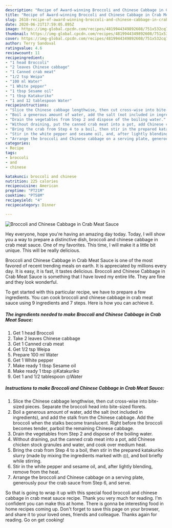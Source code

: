 ```yaml
---
description: "Recipe of Award-winning Broccoli and Chinese Cabbage in Crab Meat Sauce"
title: "Recipe of Award-winning Broccoli and Chinese Cabbage in Crab Meat Sauce"
slug: 2618-recipe-of-award-winning-broccoli-and-chinese-cabbage-in-crab-meat-sauce
date: 2020-06-21T17:59:05.895Z
image: https://img-global.cpcdn.com/recipes/4819944349892608/751x532cq70/broccoli-and-chinese-cabbage-in-crab-meat-sauce-recipe-main-photo.jpg
thumbnail: https://img-global.cpcdn.com/recipes/4819944349892608/751x532cq70/broccoli-and-chinese-cabbage-in-crab-meat-sauce-recipe-main-photo.jpg
cover: https://img-global.cpcdn.com/recipes/4819944349892608/751x532cq70/broccoli-and-chinese-cabbage-in-crab-meat-sauce-recipe-main-photo.jpg
author: Terry Sandoval
ratingvalue: 4.6
reviewcount: 11
recipeingredient:
- "1 head Broccoli"
- "2 leaves Chinese cabbage"
- "1 Canned crab meat"
- "1/2 tsp Weipa"
- "100 ml Water"
- "1 White pepper"
- "1 tbsp Sesame oil"
- "1 tbsp Katakuriko"
- "1 and 12 tablespoon Water"
recipeinstructions:
- "Slice the Chinese cabbage lengthwise, then cut cross-wise into bite-sized pieces. Separate the broccoli head into bite-sized florets."
- "Boil a generous amount of water, add the salt (not included in ingredients), and add the stalk from the Chinese cabbage. Add the broccoli when the stalks become translucent. Right before the broccoli becomes tender, parboil the remaining Chinese cabbage."
- "Drain the vegetables from Step 2 and dispose of the boiling water."
- "Without draining, put the canned crab meat into a pot, add Chinese chicken stock granules and water, and cook over medium heat."
- "Bring the crab from Step 4 to a boil, then stir in the prepared katakuriko slurry (made by mixing the ingredients marked with ◎), and boil briefly while stirring."
- "Stir in the white pepper and sesame oil, and, after lightly blending, remove from the heat."
- "Arrange the broccoli and Chinese cabbage on a serving plate, generously pour the crab sauce from Step 6, and serve."
categories:
- Recipe
tags:
- broccoli
- and
- chinese

katakunci: broccoli and chinese 
nutrition: 225 calories
recipecuisine: American
preptime: "PT21M"
cooktime: "PT58M"
recipeyield: "4"
recipecategory: Dinner

---
```



![Broccoli and Chinese Cabbage in Crab Meat Sauce](https://img-global.cpcdn.com/recipes/4819944349892608/751x532cq70/broccoli-and-chinese-cabbage-in-crab-meat-sauce-recipe-main-photo.jpg)

Hey everyone, hope you're having an amazing day today. Today, I will show you a way to prepare a distinctive dish, broccoli and chinese cabbage in crab meat sauce. One of my favorites. This time, I will make it a little bit unique. This will be really delicious.



Broccoli and Chinese Cabbage in Crab Meat Sauce is one of the most favored of recent trending meals on earth. It is appreciated by millions every day. It is easy, it is fast, it tastes delicious. Broccoli and Chinese Cabbage in Crab Meat Sauce is something that I have loved my entire life. They are fine and they look wonderful.


To get started with this particular recipe, we have to prepare a few ingredients. You can cook broccoli and chinese cabbage in crab meat sauce using 9 ingredients and 7 steps. Here is how you can achieve it.

<!--inarticleads1-->

##### The ingredients needed to make Broccoli and Chinese Cabbage in Crab Meat Sauce:

1. Get 1 head Broccoli
1. Take 2 leaves Chinese cabbage
1. Get 1 Canned crab meat
1. Get 1/2 tsp Weipa
1. Prepare 100 ml Water
1. Get 1 White pepper
1. Make ready 1 tbsp Sesame oil
1. Make ready 1 tbsp ◎Katakuriko
1. Get 1 and 1/2 tablespoon ◎Water




<!--inarticleads2-->

##### Instructions to make Broccoli and Chinese Cabbage in Crab Meat Sauce:

1. Slice the Chinese cabbage lengthwise, then cut cross-wise into bite-sized pieces. Separate the broccoli head into bite-sized florets.
1. Boil a generous amount of water, add the salt (not included in ingredients), and add the stalk from the Chinese cabbage. Add the broccoli when the stalks become translucent. Right before the broccoli becomes tender, parboil the remaining Chinese cabbage.
1. Drain the vegetables from Step 2 and dispose of the boiling water.
1. Without draining, put the canned crab meat into a pot, add Chinese chicken stock granules and water, and cook over medium heat.
1. Bring the crab from Step 4 to a boil, then stir in the prepared katakuriko slurry (made by mixing the ingredients marked with ◎), and boil briefly while stirring.
1. Stir in the white pepper and sesame oil, and, after lightly blending, remove from the heat.
1. Arrange the broccoli and Chinese cabbage on a serving plate, generously pour the crab sauce from Step 6, and serve.




So that is going to wrap it up with this special food broccoli and chinese cabbage in crab meat sauce recipe. Thank you very much for reading. I'm confident you can make this at home. There is gonna be interesting food in home recipes coming up. Don't forget to save this page on your browser, and share it to your loved ones, friends and colleague. Thanks again for reading. Go on get cooking!
